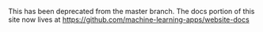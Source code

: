 This has been deprecated from the master branch.  The docs portion of this site now lives at https://github.com/machine-learning-apps/website-docs